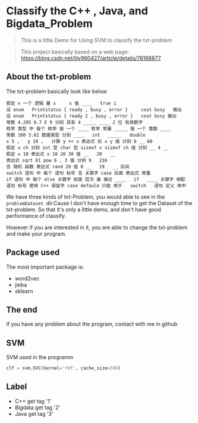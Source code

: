 # Classify the C++ , Java, and Bigdata_Problem

> This is a little Demo for Using SVM to classify the txt-problem

> This project basically based on a  web page: <https://blog.csdn.net/lily960427/article/details/78168877>

## About the txt-problem

  The txt-problem basically look like below

```
假定 x 一个 逻辑 量 x     x 值 ____   true 1 
设 enum   Printstatus { ready , busy , error }     cout busy   输出 
设 enum   Printstatus { ready 2 , busy , error }   cout busy 输出 
常数 4.205 6.7 E 9 分别 具有 4 _____ ____ 2 位 有效数字 
枚举 类型 中 每个 枚举 值 一个 ____ 枚举 常量 _____ 值 一个 整数 ____ 
常数 100 3.62 数据类型 分别 ____   int   _____   double   
x 5 ,   y 10 ,   计算 y ++ x 表达式 后 x y 值 分别 6 __ 60   
假定 x ch 分别 int 型 char 型 sizeof x sizeof ch 值 分别 __ 4 __ 
假定 x 10 表达式 x 10 20 30 值 __   20   __ 
表达式 sqrt 81 pow 6 , 3 值 分别 9   216 
含 随机 函数 表达式 rand 20 值 0 __   19   __ 区间 
switch 语句 中 每个 语句 标号 含 关键字 case 后面 表达式 常量 
if 语句 中 每个 else 关键字 前面 层次 最 接近 ____   if   ____ 关键字 相配 
语句 标号 使用 C++ 保留字 case defaule 只能 用于   switch   语句 定义 体中 
```

  We have three kinds of txt-Problem, you would able to see in the `problemDataset `dir.Cause I don't have enough time to get the Dataset of the txt-problem. So that it's only a little demo, and don't have good performance of classify.

  However if you are interested in it, you are able to change the txt-problem and make your program.

## Package used

The most important package is:

* word2vec
* jieba
* sklearn

## The end

If you have any problem about the program, contact with me in github

## SVM

SVM used in the programm

```python
clf = svm.SVC(kernel='rbf', cache_size=500)
```

## Label

* C++        get tag '1'
* Bigdata  get tag '2'
* Java         get tag '3'

  
